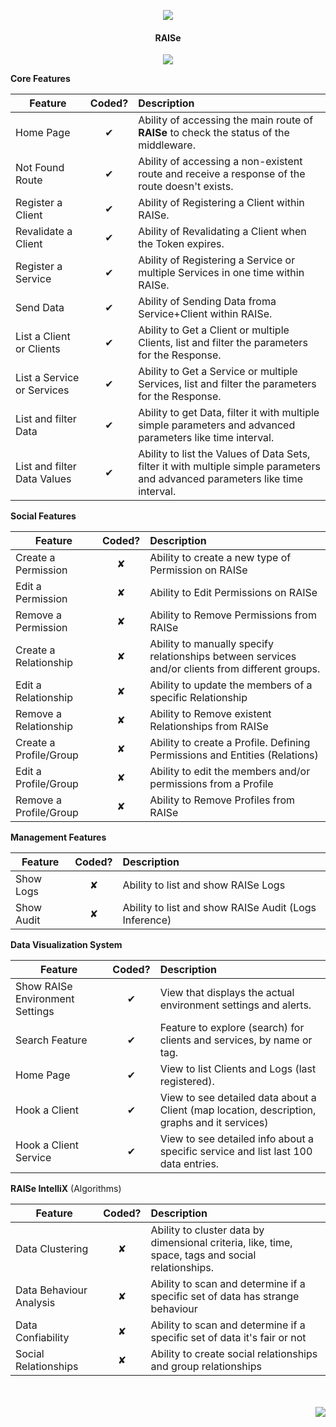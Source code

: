 <p align="center">
  <img src="http://imgur.com/iQU8c9L.png"/>
  <h4 align="center">RAISe</h4>
  <p align="center">
    <img src="https://img.shields.io/badge/platform-macOS%20%7C%20Linux%20%7C%20Windows-lightgrey.svg"/>
  </p>
</p>

<b>Core Features</b>

| Feature  |  Coded?       | Description  |
|----------|:-------------:|:-------------|
| Home Page | &#10004; | Ability of accessing the main route of **RAISe** to check the status of the middleware. |
| Not Found Route | &#10004; | Ability of accessing a non-existent route and receive a response of the route doesn't exists. |
| Register a Client | &#10004; | Ability of Registering a Client within RAISe. |
| Revalidate a Client | &#10004; | Ability of Revalidating a Client when the Token expires. |
| Register a Service | &#10004; | Ability of Registering a Service or multiple Services in one time within RAISe. |
| Send Data | &#10004; | Ability of Sending Data froma  Service+Client within RAISe. |
| List a Client or Clients | &#10004; | Ability to Get a Client or multiple Clients, list and filter the parameters for the Response. |
| List a Service or Services | &#10004; | Ability to Get a Service or multiple Services, list and filter the parameters for the Response. |
| List and filter Data | &#10004; | Ability to get Data, filter it with multiple simple parameters and advanced parameters like time interval. |
| List and filter Data Values | &#10004; | Ability to list the Values of Data Sets, filter it with multiple simple parameters and advanced parameters like time interval. |

<b>Social Features</b>

| Feature  |  Coded?       | Description  |
|----------|:-------------:|:-------------|
| Create a Permission | &#10008; | Ability to create a new type of Permission on RAISe |
| Edit a Permission | &#10008; | Ability to Edit Permissions on RAISe |
| Remove a Permission | &#10008; | Ability to Remove Permissions from RAISe |
| Create a Relationship | &#10008; | Ability to manually specify relationships between services and/or clients from different groups. |
| Edit a Relationship | &#10008; | Ability to update the members of a specific Relationship |
| Remove a Relationship | &#10008; | Ability to Remove existent Relationships from RAISe |
| Create a Profile/Group | &#10008; | Ability to create a Profile. Defining Permissions and Entities (Relations) |
| Edit a Profile/Group | &#10008; | Ability to edit the members and/or permissions from a Profile |
| Remove a Profile/Group | &#10008; | Ability to Remove Profiles from RAISe |

<b>Management Features</b>

| Feature  |  Coded?       | Description  |
|----------|:-------------:|:-------------|
| Show Logs | &#10008; | Ability to list and show RAISe Logs |
| Show Audit | &#10008; | Ability to list and show RAISe Audit (Logs Inference) |

<b>Data Visualization System</b>

| Feature  |  Coded?       | Description  |
|----------|:-------------:|:-------------|
| Show RAISe Environment Settings | &#10004; | View that displays the actual environment settings and alerts. |
| Search Feature | &#10004; | Feature to explore (search) for clients and services, by name or tag. |
| Home Page | &#10004; | View to list Clients and Logs (last registered).  |
| Hook a Client | &#10004; | View to see detailed data about a Client (map location, description, graphs and it services)  |
| Hook a Client Service | &#10004; | View to see detailed info about a specific service and list last 100 data entries.  |

<b>RAISe IntelliX</b> (Algorithms)

| Feature  |  Coded?       | Description  |
|----------|:-------------:|:-------------|
| Data Clustering | &#10008; | Ability to cluster data by dimensional criteria, like, time, space, tags and social relationships. |
| Data Behaviour Analysis | &#10008; | Ability to scan and determine if a specific set of data has strange behaviour |
| Data Confiability | &#10008; | Ability to scan and determine if a specific set of data it's fair or not |
| Social Relationships | &#10008; | Ability to create social relationships and group relationships |

<br>
<br>
<img align="right" src="http://imgur.com/l5hOjj4.gif">
